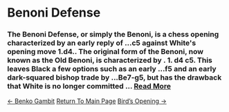 # Benoni Defense

### The Benoni Defense, or simply the Benoni, is a chess opening characterized by an early reply of ...c5 against White's opening move 1.d4.. The original form of the Benoni, now known as the Old Benoni, is characterized by . 1. d4 c5. This leaves Black a few options such as an early ...f5 and an early dark-squared bishop trade by ...Be7-g5, but has the drawback that White is no longer committed ...  [Read More](https://en.wikipedia.org/wiki/Benoni_Defense)

[<- Benko Gambit](BenkoGambit.md)   [Return To Main Page](index.md)   [Bird’s Opening ->](Bird’sOpening.md)